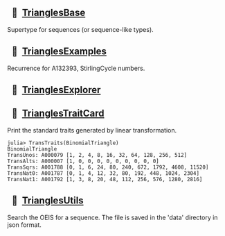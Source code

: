
##   🔶  [TrianglesBase](https://github.com/OpenLibMathSeq/IntegerTriangles.jl/blob/master/src/TrianglesBase.jl)

Supertype for sequences (or sequence-like types).

##   🔶  [TrianglesExamples](https://github.com/OpenLibMathSeq/IntegerTriangles.jl/blob/master/src/TrianglesExamples.jl)

Recurrence for A132393, StirlingCycle numbers.

##   🔶  [TrianglesExplorer](https://github.com/OpenLibMathSeq/IntegerTriangles.jl/blob/master/src/TrianglesExplorer.jl)



##   🔶  [TrianglesTraitCard](https://github.com/OpenLibMathSeq/IntegerTriangles.jl/blob/master/src/TrianglesTraitCard.jl)

Print the standard traits generated by linear transformation.
```
julia> TransTraits(BinomialTriangle)
BinomialTriangle
TransUnos: A000079 [1, 2, 4, 8, 16, 32, 64, 128, 256, 512]
TransAlts: A000007 [1, 0, 0, 0, 0, 0, 0, 0, 0, 0]
TransSqrs: A001788 [0, 1, 6, 24, 80, 240, 672, 1792, 4608, 11520]
TransNat0: A001787 [0, 1, 4, 12, 32, 80, 192, 448, 1024, 2304]
TransNat1: A001792 [1, 3, 8, 20, 48, 112, 256, 576, 1280, 2816]
```

##   🔶  [TrianglesUtils](https://github.com/OpenLibMathSeq/IntegerTriangles.jl/blob/master/src/TrianglesUtils.jl)

Search the OEIS for a sequence. The file is saved in the 'data' directory in json format.
